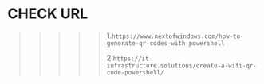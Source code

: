 CHECK URL
========================

> > > > > 1.``https://www.nextofwindows.com/how-to-generate-qr-codes-with-powershell``
> > > > > 
> > > > > 2.``https://it-infrastructure.solutions/create-a-wifi-qr-code-powershell/``
